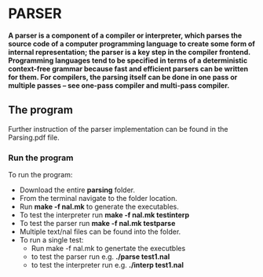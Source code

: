 <h1>PARSER</h1>
<section>
    <p><strong>
            A parser is a component of a compiler or interpreter, which parses the source code of a computer programming
            language to create some form of internal representation; the parser is a key step in the compiler frontend.
            Programming languages tend to be specified in terms of a deterministic context-free grammar because fast and
            efficient parsers can be written for them. For compilers, the parsing itself can be done in one pass or
            multiple passes – see one-pass compiler and multi-pass compiler. </strong><br />
    </p>
    <h2>The program</h2>
    <p>
        Further instruction of the parser implementation can be found in the Parsing.pdf file.
    </p>

</section>
<section>
    <h3>Run the program</h3>
    <p>To run the program:</p>
    <ul>
        <li>Download the entire <strong>parsing</strong> folder.</li>
        <li>From the terminal navigate to the folder location.</li>
        <li>Run <strong>make -f nal.mk</strong> to generate the executables.</li>
        <li>To test the interpreter run <strong>make -f nal.mk testinterp</strong></li>
        <li>To test the parser run <strong>make -f nal.mk testparse</strong></li>
        <li>Multiple text/nal files can be found into the folder.<br />
        <li>To run a single test:
            <ul>
                <li>Run make -f nal.mk to genertate the executbles</li>
                <li>to test the parser run e.g. <strong>./parse test1.nal</strong></li>
                <li>to test the interpreter run e.g. <strong>./interp test1.nal</strong></li>
            </ul>
        </li>
        </li>
</section>